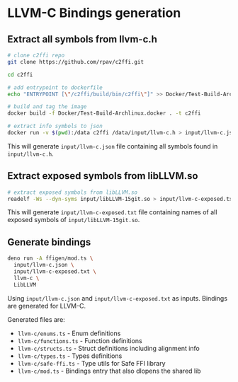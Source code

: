# LLVM-C Bindings generation

## Extract all symbols from llvm-c.h

```sh
# clone c2ffi repo
git clone https://github.com/rpav/c2ffi.git

cd c2ffi

# add entrypoint to dockerfile
echo "ENTRYPOINT [\"/c2ffi/build/bin/c2ffi\"]" >> Docker/Test-Build-Archlinux.docker

# build and tag the image
docker build -f Docker/Test-Build-Archlinux.docker . -t c2ffi

# extract info symbols to json
docker run -v $(pwd):/data c2ffi /data/input/llvm-c.h > input/llvm-c.json
```

This will generate `input/llvm-c.json` file containing all symbols found in
`input/llvm-c.h`.

## Extract exposed symbols from libLLVM.so

```sh
# extract exposed symbols from libLLVM.so
readelf -Ws --dyn-syms input/libLLVM-15git.so > input/llvm-c-exposed.txt
```

This will generate `input/llvm-c-exposed.txt` file containing names of all
exposed symbols of `input/libLLVM-15git.so`.

## Generate bindings

```sh
deno run -A ffigen/mod.ts \
  input/llvm-c.json \
  input/llvm-c-exposed.txt \
  llvm-c \
  LibLLVM
```

Using `input/llvm-c.json` and `input/llvm-c-exposed.txt` as inputs. Bindings are
generated for LLVM-C.

Generated files are:

- `llvm-c/enums.ts` - Enum definitions
- `llvm-c/functions.ts` - Function definitions
- `llvm-c/structs.ts` - Struct definitions including alignment info
- `llvm-c/types.ts` - Types definitions
- `llvm-c/safe-ffi.ts` - Type utils for Safe FFI library
- `llvm-c/mod.ts` - Bindings entry that also dlopens the shared lib
